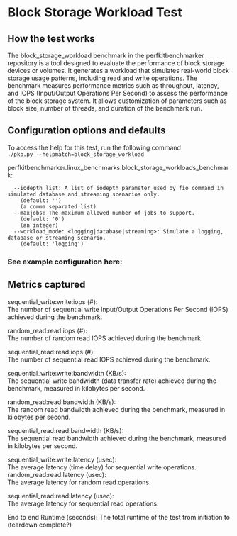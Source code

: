 # Block Storage Workload Test

## How the test works
The block_storage_workload benchmark in the perfkitbenchmarker repository is a tool designed to evaluate the performance of block storage devices or volumes. It generates a workload that simulates real-world block storage usage patterns, including read and write operations. The benchmark measures performance metrics such as throughput, latency, and IOPS (Input/Output Operations Per Second) to assess the performance of the block storage system. It allows customization of parameters such as block size, number of threads, and duration of the benchmark run. 

## Configuration options and defaults
To access the help for this test, run the following command  
```./pkb.py --helpmatch=block_storage_workload```  

perfkitbenchmarker.linux_benchmarks.block_storage_workloads_benchmark:
```
  --iodepth_list: A list of iodepth parameter used by fio command in simulated database and streaming scenarios only.
    (default: '')
    (a comma separated list)
  --maxjobs: The maximum allowed number of jobs to support.
    (default: '0')
    (an integer)
  --workload_mode: <logging|database|streaming>: Simulate a logging, database or streaming scenario.
    (default: 'logging')
```
### See example configuration here: 


## Metrics captured

sequential_write:write:iops (#):  
The number of sequential write Input/Output Operations Per Second (IOPS) achieved during the benchmark.

random_read:read:iops (#):  
The number of random read IOPS achieved during the benchmark.

sequential_read:read:iops (#):  
The number of sequential read IOPS achieved during the benchmark.

sequential_write:write:bandwidth (KB/s):  
The sequential write bandwidth (data transfer rate) achieved during the benchmark, measured in kilobytes per second.

random_read:read:bandwidth (KB/s):  
The random read bandwidth achieved during the benchmark, measured in kilobytes per second.

sequential_read:read:bandwidth (KB/s):  
The sequential read bandwidth achieved during the benchmark, measured in kilobytes per second.

sequential_write:write:latency (usec):  
The average latency (time delay) for sequential write operations.
random_read:read:latency (usec):  
The average latency for random read operations.

sequential_read:read:latency (usec):  
The average latency for sequential read operations.

End to end Runtime (seconds): 
The total runtime of the test from initiation to (teardown complete?)

